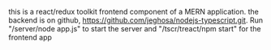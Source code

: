 this is a react/redux toolkit frontend component of a MERN application. the backend is on github, https://github.com/jeghosa/nodejs-typescript.git. Run "/server/node app.js" to start the server and "/tscr/treact/npm start" for the frontend app

